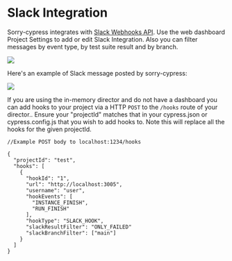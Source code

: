 # Slack Integration

Sorry-cypress integrates with [Slack Webhooks API](https://api.slack.com/messaging/webhooks). Use the web dashboard Project Settings to add or edit Slack Integration. Also you can filter messages by event type, by test suite result and by branch. 

![](../.gitbook/assets/screenshot-2021-04-15-at-12.02.29.png)

Here's an example of Slack message posted by sorry-cypress:

![](../.gitbook/assets/screenshot-2021-04-15-at-12.32.28.png)


If you are using the in-memory director and do not have a dashboard you can add hooks to your project via a HTTP `POST` to the `/hooks` route of your director..
Ensure your "projectId" matches that in your cypress.json or cypress.config.js that you wish to add hooks to. Note this will replace all the hooks for the given projectId.

```
//Example POST body to localhost:1234/hooks

{
  "projectId": "test",
  "hooks": [
    {
      "hookId": "1",
      "url": "http://localhost:3005",
      "username": "user",
      "hookEvents": [
        "INSTANCE_FINISH",
        "RUN_FINISH"
      ],
      "hookType": "SLACK_HOOK",
      "slackResultFilter": "ONLY_FAILED"
      "slackBranchFilter": ["main"]
    }
  ]
}

```


